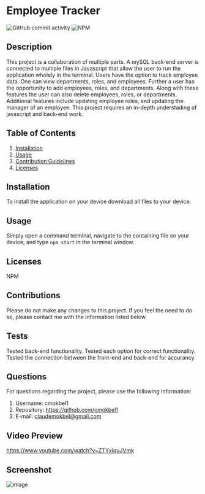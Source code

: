# Employee Tracker
  ![GitHub commit activity](https://img.shields.io/github/commit-activity/m/cmokbel1/Employee-Tracker)
  ![NPM](https://img.shields.io/npm/l/full)


  ## Description 
  This project is a collaboration of multiple parts. A  mySQL back-end server is connected to multiple files in Javascript that allow the user to run the application wholely in the terminal. Users have the option to track employee data. One can view departments, roles, and employees. Further a user has the opportunity to add employees, roles, and departments. Along with these features the user can also delete employees, roles, or departments. Additional features include updating employee roles, and updating the manager of an employee.  This project requires an in-depth understading of javascript and back-end work.

  ## Table of Contents
  1. [Installation](#Installation)
  2. [Usage](#Usage)
  3. [Contribution Guidelines](#Contributions)
  4. [Licenses](#Licenses)
      
  ## Installation
  To install the application on your device download all files to your device.

  ## Usage
  Simply open a command terminal, navigate to the containing file on your device, and type `npm start` in the terminal window.

  ## Licenses
  NPM

  ## Contributions
  Please do not make any changes to this project. If you feel the need to do so, please contact me with the information listed below.

  ## Tests
  Tested back-end functionality. Tested each option for correct functionality. Tested the connection between the front-end and back-end for accurancy.

  ## Questions
   For questions regarding the project, please use the following information:
  1. Username: cmokbel1
  2. Repository: https://github.com/cmokbel1
  3. E-mail: claudemokbel@gmail.com
  
  ## Video Preview
  https://www.youtube.com/watch?v=ZTYxlquJVmk
  
  ## Screenshot
  
 ![image](https://user-images.githubusercontent.com/68614831/146982076-a91a0b85-bdc0-4073-b50d-4efd609df993.png)
